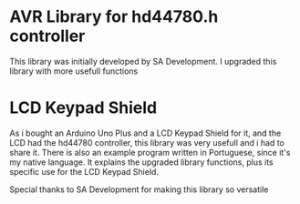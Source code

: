 # AVR Library for hd44780.h controller
This library was initially developed by SA Development. I upgraded this library with more usefull functions
# LCD Keypad Shield
As i bought an Arduino Uno Plus and a LCD Keypad Shield for it, and the LCD had the hd44780 controller, this library was very usefull and
i had to share it. There is also an example program written in Portuguese, since it's my native language. It explains the upgraded library functions, plus its specific use for the LCD Keypad Shield.

Special thanks to SA Development for making this library so versatile
